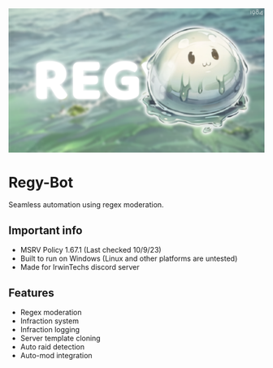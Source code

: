 <img src=".github/assets/regy_banner.png">

# Regy-Bot

Seamless automation using regex moderation.

## Important info

* MSRV Policy 1.67.1 (Last checked 10/9/23)
* Built to run on Windows (Linux and other platforms are untested)
* Made for IrwinTechs discord server

## Features

* Regex moderation
* Infraction system
* Infraction logging
* Server template cloning
* Auto raid detection
* Auto-mod integration
